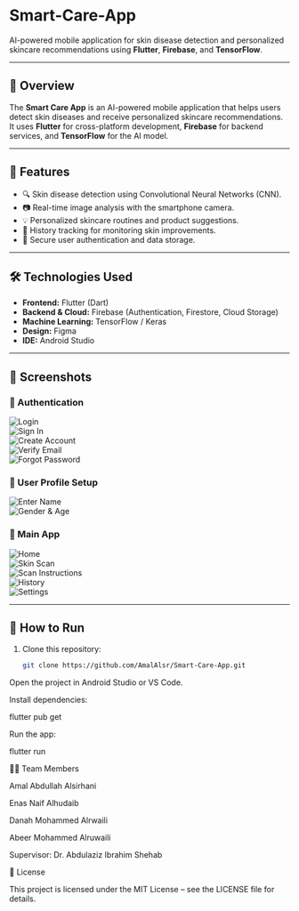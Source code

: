 # Smart-Care-App

AI-powered mobile application for skin disease detection and personalized skincare recommendations using **Flutter**, **Firebase**, and **TensorFlow**.

---

## 📖 Overview
The **Smart Care App** is an AI-powered mobile application that helps users detect skin diseases and receive personalized skincare recommendations.  
It uses **Flutter** for cross-platform development, **Firebase** for backend services, and **TensorFlow** for the AI model.

---

## 🎯 Features
- 🔍 Skin disease detection using Convolutional Neural Networks (CNN).  
- 📷 Real-time image analysis with the smartphone camera.  
- 💡 Personalized skincare routines and product suggestions.  
- 📝 History tracking for monitoring skin improvements.  
- 🔐 Secure user authentication and data storage.  

---

## 🛠️ Technologies Used
- **Frontend:** Flutter (Dart)  
- **Backend & Cloud:** Firebase (Authentication, Firestore, Cloud Storage)  
- **Machine Learning:** TensorFlow / Keras  
- **Design:** Figma  
- **IDE:** Android Studio  

---

## 📱 Screenshots

### 🔐 Authentication
![Login](docs/screenshots/login.png)  
![Sign In](docs/screenshots/sign-in.png)  
![Create Account](docs/screenshots/create-account.png)  
![Verify Email](docs/screenshots/verify-email.png)  
![Forgot Password](docs/screenshots/forget-password.png)  

### 👤 User Profile Setup
![Enter Name](docs/screenshots/name.png)  
![Gender & Age](docs/screenshots/gender-age.png)  

### 📲 Main App
![Home](docs/screenshots/home.png)  
![Skin Scan](docs/screenshots/scan.png)  
![Scan Instructions](docs/screenshots/scan-here.png)  
![History](docs/screenshots/history.png)  
![Settings](docs/screenshots/settings.png)  

---

## 🚀 How to Run
1. Clone this repository:
   ```bash
   git clone https://github.com/AmalAlsr/Smart-Care-App.git
Open the project in Android Studio or VS Code.

Install dependencies:

flutter pub get


Run the app:

flutter run

👩‍💻 Team Members

Amal Abdullah Alsirhani

Enas Naif Alhudaib

Danah Mohammed Alrwaili

Abeer Mohammed Alruwaili

Supervisor: Dr. Abdulaziz Ibrahim Shehab

📜 License

This project is licensed under the MIT License – see the LICENSE
 file for details.
